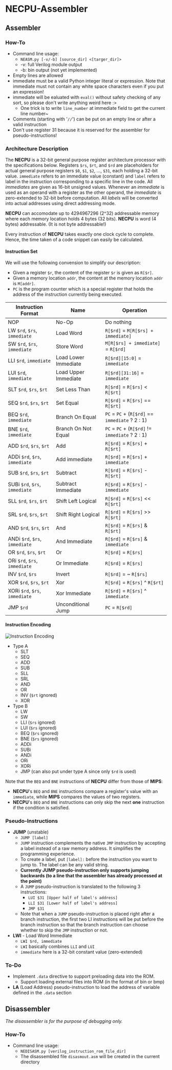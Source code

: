 # NECPU-Assembler

## Assembler

### How-To

- Command line usage:
  - `NEASM.py [-v/-b] [source_dir] <[targer_dir]>`
  - -v: full Verilog module output
  - -b: bin output (not yet implemented)
- Empty lines are allowed
- immediate must be a valid Python integer literal or expression. Note that immediate must not contain any white space characters even if you put an expression!
- immediate will be ealuated with `eval()` without safety checking of any sort, so please don't write anything weird here :>
  - One trick is to write `line_number` at immediate field to get the current line number~
- Comments (starting with '`//`') can be put on an empty line or after a valid instruction
- Don't use register 31 because it is reserved for the assembler for pseudo-instructions!

### Architecture Description

The **NECPU** is a 32-bit general purpose register architecture processor with the specifications below. Registers `$rs`, `$rt`, and `$rd` are placeholders for actual general purpose registers `$0`, `$1`, `$2`, ..., `$31`, each holding a 32-bit value. `immediate` refers to an immediate value (constant) and `label` refers to label in the instruction corresponding to a specific line in the code. All *immediates* are given as 16-bit unsigned values. Whenever an *immediate* is used as an operand with a register as the other operand, the *immediate* is zero-extended to 32-bit before computation. All *labels* will be converted into actual addresses using direct addressing mode.

**NECPU** can accomodate up to 4294967296 (2^32) addressable memory where each memory location holds 4 bytes (32 bits). **NECPU** is word (4 bytes) addressable. (It is not byte addressable!)

Every instruction of **NECPU** takes exactly one clock cycle to complete. Hence, the time taken of a code snippet can easily be calculated.

#### Instruction Set

We will use the following convension to simplify our description:

- Given a register `$r`, the content of the register `$r` is given as `R[$r]`.
- Given a memory location `addr`, the content at the memory location `addr` is `M[addr]`.
- `PC` is the program counter which is a special register that holds the address of the instruction currently being executed.

Instruction Format             | Name                 | Operation
------------------------------ | -------------------- | ----------------------------------
NOP                            | No-Op                | Do nothing
LW   `$rd`, `$rs`, `immediate` | Load Word            | `R[$rd]` = `M[R[$rs] + immediate]`
SW   `$rd`, `$rs`, `immediate` | Store Word           | `M[R[$rs] + immediate]` = `R[$rd]`
LLI  `$rd`, `immediate`        | Load Lower Immediate | `R[$rd][15:0]` = `immediate`
LUI  `$rd`, `immediate`        | Load Upper Immediate | `R[$rd][31:16]` = `immediate`
SLT  `$rd`, `$rs`, `$rt`       | Set Less Than        | `R[$rd]` = `R[$rs]` <  `R[$rt]`
SEQ  `$rd`, `$rs`, `$rt`       | Set Equal            | `R[$rd]` = `R[$rs]` == `R[$rt]`
BEQ  `$rd`, `immediate`        | Branch On Equal      | `PC` = `PC` + (`R[$rd]` == `immediate` ? 2 : 1)
BNE  `$rd`, `immediate`        | Branch On Not Equal  | `PC` = `PC` + (`R[$rd]` != `immediate` ? 2 : 1)
ADD  `$rd`, `$rs`, `$rt`       | Add                  | `R[$rd]` = `R[$rs]` + `R[$rt]`
ADDi `$rd`, `$rs`, `immediate` | Add immediate        | `R[$rd]` = `R[$rs]` + `immediate`
SUB  `$rd`, `$rs`, `$rt`       | Subtract             | `R[$rd]` = `R[$rs]` - `R[$rt]`
SUBi `$rd`, `$rs`, `immediate` | Subtract Immediate   | `R[$rd]` = `R[$rs]` - `immediate`
SLL  `$rd`, `$rs`, `$rt`       | Shift Left Logical   | `R[$rd]` = `R[$rs]` << `R[$rt]`
SRL  `$rd`, `$rs`, `$rt`       | Shift Right Logical  | `R[$rd]` = `R[$rs]` >> `R[$rt]`
AND  `$rd`, `$rs`, `$rt`       | And                  | `R[$rd]` = `R[$rs]` & `R[$rt]`
ANDi `$rd`, `$rs`, `immediate` | And Immediate        | `R[$rd]` = `R[$rs]` & `immediate`
OR   `$rd`, `$rs`, `$rt`       | Or                   | `R[$rd]` = `R[$rs]` | `R[$rt]`
ORi  `$rd`, `$rs`, `immediate` | Or Immediate         | `R[$rd]` = `R[$rs]` | `immediate`
INV  `$rd`, `$rs`              | Invert               | `R[$rd]` = ~ `R[$rs]`
XOR  `$rd`, `$rs`, `$rt`       | Xor                  | `R[$rd]` = `R[$rs]` ^ `R[$rt]`
XORi `$rd`, `$rs`, `immediate` | Xor Immediate        | `R[$rd]` = `R[$rs]` ^ `immediate`
JMP  `$rd`                     | Unconditional Jump   | `PC` = `R[$rd]`

#### Instruction Encoding

![Instruction Encoding](https://github.com/lirc572/NECPU/raw/master/necpu_encoding.png "Instruction Encoding")

- Type A
  - SLT
  - SEQ
  - ADD
  - SUB
  - SLL
  - SRL
  - AND
  - OR
  - INV (`$rt` ignored)
  - XOR
- Type B
  - LW
  - SW
  - LLI (`$rs` ignored)
  - LUI (`$rs` ignored)
  - BEQ (`$rs` ignored)
  - BNE (`$rs` ignored)
  - ADDi
  - SUBi
  - ANDi
  - ORi
  - XORi
  - JMP (can also put under type A since only `$rd` is used)

Note that the `BEQ` and `BNE` instructions of **NECPU** differ from those of **MIPS**:

- **NECPU**'s `BEQ` and `BNE` instructions compare a register's value with an `immediate`, while **MIPS** compares the values of two registers.
- **NECPU**'s `BEQ` and `BNE` instructions can only skip the next **one** instruction if the condition is satisfied.

### Pseudo-Instructions

- **JUMP** (unstable)
  - `JUMP [label]`
  - `JUMP` instruction complements the native `JMP` instruction by accepting a label instead of a raw memory address. It simplifies the programming experience.
  - To create a label, put `[label]:` before the instruction you want to jump to. The label can be any valid string.
  - **Currently JUMP pseudo-instruction only supports jumping backwards (to a line that the assembler has already processed at the point)**
  - A `JUMP` pseudo-instruction is translated to the following 3 instructions:
    - `LUI $31 [Upper half of label's address]`
    - `LLI $31 [Lower half of label's address]`
    - `JMP $31`
  - Note that when a `JUMP` pseudo-instruction is placed right after a branch instruction, the first two LI instructions will be put before the branch instruction so that the branch instruction can choose whether to skip the `JMP` instruction or not.
- **LWI** - Load Word Immediate
  - `LWI $rd, immediate`
  - `LWI` basically combines `LLI` and `LUI`
  - `immediate` here is a 32-bit constant value (zero-extended)

### To-Do

- Implement `.data` directive to support preloading data into the ROM.
  - Support loading external files into ROM (in the format of bin or bmp)
- **LA** (Load Address) pseudo-instruction to load the address of variable defined in the `.data` section

## Disassembler

*The disassembler is for the purpose of debugging only.*

### How-To

- Command line usage:
  - `NEDISASM.py [verilog_instruction_rom_file_dir]`
  - The disassembled file `disasmout.asm` will be created in the current directory

